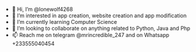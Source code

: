 - 👋 Hi, I’m @lonewolf4268
- 👀 I’m interested in app creation, website creation and app modification
- 🌱 I’m currently learning Computer Science
- 💞️ I’m looking to collaborate on anything related to Python, Java and Php
- 📫 Reach me on telegram @mrincredible_247 and on Whatsapp +233555040454
